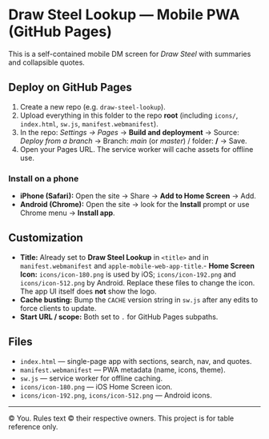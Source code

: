 # Draw Steel Lookup — Mobile PWA (GitHub Pages)

This is a self-contained mobile DM screen for *Draw Steel* with summaries and collapsible quotes.

## Deploy on GitHub Pages

1. Create a new repo (e.g. `draw-steel-lookup`).  
2. Upload everything in this folder to the repo **root** (including `icons/`, `index.html`, `sw.js`, `manifest.webmanifest`).  
3. In the repo: *Settings → Pages* → **Build and deployment** → Source: *Deploy from a branch* → Branch: *main* (or *master*) / folder: **/** → Save.  
4. Open your Pages URL. The service worker will cache assets for offline use.

### Install on a phone

- **iPhone (Safari):** Open the site → Share → **Add to Home Screen** → Add.  
- **Android (Chrome):** Open the site → look for the **Install** prompt or use Chrome menu → **Install app**.

## Customization

- **Title:** Already set to **Draw Steel Lookup** in `<title>` and in `manifest.webmanifest` and `apple-mobile-web-app-title`.- **Home Screen Icon:** `icons/icon-180.png` is used by iOS; `icons/icon-192.png` and `icons/icon-512.png` by Android. Replace these files to change the icon. The app UI itself does **not** show the logo.
- **Cache busting:** Bump the `CACHE` version string in `sw.js` after any edits to force clients to update.
- **Start URL / scope:** Both set to `.` for GitHub Pages subpaths.

## Files

- `index.html` — single-page app with sections, search, nav, and quotes.
- `manifest.webmanifest` — PWA metadata (name, icons, theme).
- `sw.js` — service worker for offline caching.
- `icons/icon-180.png` — iOS Home Screen icon.
- `icons/icon-192.png`, `icons/icon-512.png` — Android icons.

---

© You. Rules text © their respective owners. This project is for table reference only.
